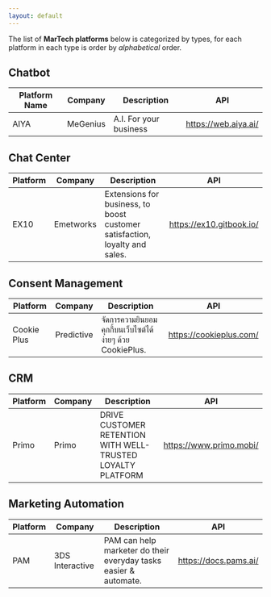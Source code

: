 ```yaml
---
layout: default
---
```


The list of **MarTech platforms** below is categorized by types, for each platform in each type is order by _alphabetical_ order.

## Chatbot

|Platform Name|Company|Description|API|
|---|---|---|---|
|AIYA|MeGenius|A.I. For your business|https://web.aiya.ai/|

## Chat Center

|Platform|Company|Description|API|
|---|---|---|---|
|EX10|Emetworks|Extensions for business, to boost customer satisfaction, loyalty and sales.|https://ex10.gitbook.io/|

## Consent Management

|Platform|Company|Description|API|
|---|---|---|---|
|Cookie Plus|Predictive|จัดการความยินยอมคุกกี้บนเว็บไซต์ได้ง่ายๆ ด้วย CookiePlus.|https://cookieplus.com/|

## CRM

|Platform|Company|Description|API|
|---|---|---|---|
|Primo|Primo|DRIVE CUSTOMER RETENTION WITH WELL-TRUSTED LOYALTY PLATFORM|https://www.primo.mobi/|

## Marketing Automation

|Platform|Company|Description|API|
|---|---|---|---|
|PAM|3DS Interactive|PAM can help marketer do their everyday tasks easier & automate.|https://docs.pams.ai/|

